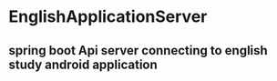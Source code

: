 # EnglishApplicationServer

## spring boot  Api server connecting to english study android application
